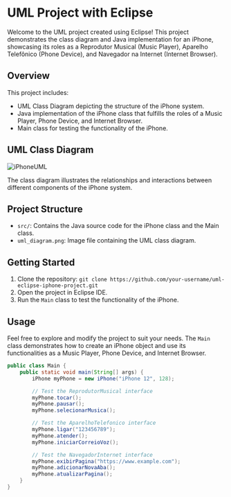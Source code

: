 # UML Project with Eclipse

Welcome to the UML project created using Eclipse! This project demonstrates the class diagram and Java implementation for an iPhone, showcasing its roles as a Reprodutor Musical (Music Player), Aparelho Telefônico (Phone Device), and Navegador na Internet (Internet Browser).

## Overview

This project includes:

- UML Class Diagram depicting the structure of the iPhone system.
- Java implementation of the iPhone class that fulfills the roles of a Music Player, Phone Device, and Internet Browser.
- Main class for testing the functionality of the iPhone.

## UML Class Diagram

![iPhoneUML](https://github.com/godmnathan/uml-eclipse-iphone-project/assets/139720356/072c3ba7-d302-495d-840b-714fc521c6f5)

The class diagram illustrates the relationships and interactions between different components of the iPhone system.

## Project Structure

- `src/`: Contains the Java source code for the iPhone class and the Main class.
- `uml_diagram.png`: Image file containing the UML class diagram.

## Getting Started

1. Clone the repository: `git clone https://github.com/your-username/uml-eclipse-iphone-project.git`
2. Open the project in Eclipse IDE.
3. Run the `Main` class to test the functionality of the iPhone.

## Usage

Feel free to explore and modify the project to suit your needs. The `Main` class demonstrates how to create an iPhone object and use its functionalities as a Music Player, Phone Device, and Internet Browser.

```java
public class Main {
    public static void main(String[] args) {
        iPhone myPhone = new iPhone("iPhone 12", 128);

        // Test the ReprodutorMusical interface
        myPhone.tocar();
        myPhone.pausar();
        myPhone.selecionarMusica();

        // Test the AparelhoTelefonico interface
        myPhone.ligar("123456789");
        myPhone.atender();
        myPhone.iniciarCorreioVoz();

        // Test the NavegadorInternet interface
        myPhone.exibirPagina("https://www.example.com");
        myPhone.adicionarNovaAba();
        myPhone.atualizarPagina();
    }
}
